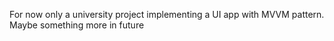 For now only a university project implementing a UI app with MVVM pattern. 
Maybe something more in future
